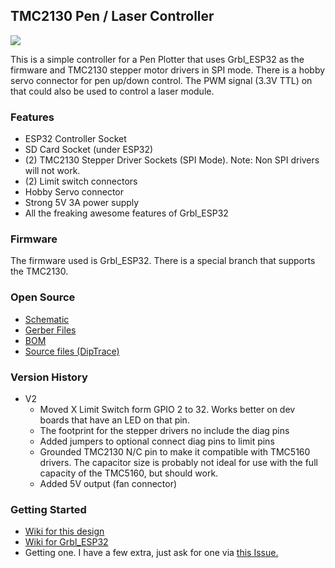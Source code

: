 ## TMC2130 Pen / Laser Controller

![](http://www.buildlog.net/blog/wp-content/uploads/2019/05/tmc2130_plot1.jpg)

This is a simple controller for a Pen Plotter that uses Grbl_ESP32 as the firmware and TMC2130 stepper motor drivers in SPI mode. There is a hobby servo connector for pen up/down control. The PWM signal (3.3V TTL) on that could also be used to control a laser module.

### Features

- ESP32 Controller Socket
- SD Card Socket (under ESP32)
- (2) TMC2130 Stepper Driver Sockets (SPI Mode). Note: Non SPI drivers will not work.
- (2) Limit switch connectors
- Hobby Servo connector
- Strong 5V 3A power supply
- All the freaking awesome features of Grbl_ESP32

### Firmware

The firmware used is Grbl_ESP32. There is a special branch that supports the TMC2130.

### Open Source

- [Schematic](https://github.com/bdring/Grbl_ESP32_TMC2130_Plotter_Controller/blob/master/docs/schematic_v1.pdf)
- [Gerber Files](https://github.com/bdring/Grbl_ESP32_TMC2130_Plotter_Controller/tree/master/gerbers)
- [BOM](https://github.com/bdring/Grbl_ESP32_TMC2130_Plotter_Controller/blob/master/docs/BOM.csv)
- [Source files (DipTrace)](https://github.com/bdring/Grbl_ESP32_TMC2130_Plotter_Controller/tree/master/source)

### Version History

- V2
   - Moved X Limit Switch form GPIO 2 to 32. Works better on dev boards that have an LED on that pin.
   - The footprint for the stepper drivers no include the diag pins
   - Added jumpers to optional connect diag pins to limit pins
   - Grounded TMC2130 N/C pin to make it compatible with TMC5160 drivers. The capacitor size is probably not ideal for use with the full capacity of the TMC5160, but should work.
   - Added 5V output (fan connector)



### Getting Started

- [Wiki for this design](https://github.com/bdring/Grbl_ESP32_TMC2130_Plotter_Controller/wiki)
- [Wiki for Grbl_ESP32](https://github.com/bdring/Grbl_Esp32/wiki)
- Getting one. I have a few extra, just ask for one via [this Issue.](https://github.com/bdring/Grbl_ESP32_TMC2130_Plotter_Controller/issues/1) 
